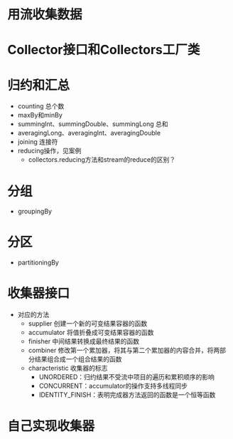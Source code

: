用流收集数据
=========
# Collector接口和Collectors工厂类
# 归约和汇总
* counting 总个数
* maxBy和minBy
* summingInt、summingDouble、summingLong 总和
* averagingLong、averagingInt、averagingDouble
* joining 连接符
* reducing操作，见案例
    * collectors.reducing方法和stream的reduce的区别？
# 分组
* groupingBy
# 分区
* partitioningBy
# 收集器接口
* 对应的方法
    * supplier 创建一个新的可变结果容器的函数
    * accumulator 将值折叠成可变结果容器的函数
    * finisher 中间结果转换成最终结果的函数
    * combiner 修改第一个累加器，将其与第二个累加器的内容合并，将两部分结果组合成一个组合结果的函数
    * characteristic 收集器的标志
        * UNORDERED：归约结果不受流中项目的遍历和累积顺序的影响
        * CONCURRENT：accumulator的操作支持多线程同步
        * IDENTITY_FINISH：表明完成器方法返回的函数是一个恒等函数 

# 自己实现收集器
